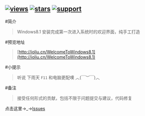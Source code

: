 [![views](https://sourcegraph.com/api/repos/github.com/Niineo/WelcomeToWindows8.1/.counters/views.svg)](https://sourcegraph.com/github.com/Niineo/WelcomeToWindows8.1)
[![stars]][stars]
[![support]][support]
-----------------------------------------
#简介
> Windows8.1 安装完成第一次进入系统时的欢迎界面，纯手工打造

#预览地址
> [http://ioliu.cn/WelcomeToWindows8.1](http://ioliu.cn/WelcomeToWindows8.1) 

#小提示
> 听说 下雨天 `F11` 和电脑更配噢 ︿(￣︶￣)︿ 

#备注
> 接受任何形式的贡献，包括不限于问题提交与建议，代码修复 

点击这里→_→[Issues](https://github.com/ioliu/WelcomeToWindows8.1/issues)



[stars]: https://img.shields.io/github/stars/Niineo/WelcomeToWindows8.1.svg?style=flat
[support]: https://img.shields.io/badge/support-IE8%2B-brightgreen.svg


